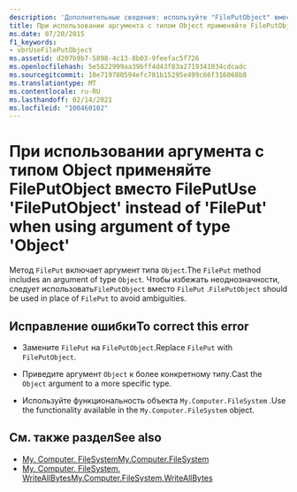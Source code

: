 ```yaml
---
description: 'Дополнительные сведения: используйте "FilePutObject" вместо "FilePut" при использовании аргумента типа "Object"'
title: При использовании аргумента с типом Object применяйте FilePutObject вместо FilePut
ms.date: 07/20/2015
f1_keywords:
- vbrUseFilePutObject
ms.assetid: d207b9b7-5898-4c13-8b03-9feefac5f726
ms.openlocfilehash: 5e5822999aa39bff4d43f83a2719341034cdcadc
ms.sourcegitcommit: 10e719780594efc781b15295e499c66f316068b8
ms.translationtype: MT
ms.contentlocale: ru-RU
ms.lasthandoff: 02/14/2021
ms.locfileid: "100460102"
---
```

# <a name="use-fileputobject-instead-of-fileput-when-using-argument-of-type-object"></a><span data-ttu-id="28046-103">При использовании аргумента с типом Object применяйте FilePutObject вместо FilePut</span><span class="sxs-lookup"><span data-stu-id="28046-103">Use 'FilePutObject' instead of 'FilePut' when using argument of type 'Object'</span></span>

<span data-ttu-id="28046-104">Метод `FilePut` включает аргумент типа `Object`.</span><span class="sxs-lookup"><span data-stu-id="28046-104">The `FilePut` method includes an argument of type `Object`.</span></span> <span data-ttu-id="28046-105">Чтобы избежать неоднозначности, следует использовать`FilePutObject` вместо `FilePut` .</span><span class="sxs-lookup"><span data-stu-id="28046-105">`FilePutObject` should be used in place of `FilePut` to avoid ambiguities.</span></span>  
  
## <a name="to-correct-this-error"></a><span data-ttu-id="28046-106">Исправление ошибки</span><span class="sxs-lookup"><span data-stu-id="28046-106">To correct this error</span></span>  
  
- <span data-ttu-id="28046-107">Замените `FilePut` на `FilePutObject`.</span><span class="sxs-lookup"><span data-stu-id="28046-107">Replace `FilePut` with `FilePutObject`.</span></span>  
  
- <span data-ttu-id="28046-108">Приведите аргумент `Object` к более конкретному типу.</span><span class="sxs-lookup"><span data-stu-id="28046-108">Cast the `Object` argument to a more specific type.</span></span>  
  
- <span data-ttu-id="28046-109">Используйте функциональность объекта `My.Computer.FileSystem` .</span><span class="sxs-lookup"><span data-stu-id="28046-109">Use the functionality available in the `My.Computer.FileSystem` object.</span></span>  
  
## <a name="see-also"></a><span data-ttu-id="28046-110">См. также раздел</span><span class="sxs-lookup"><span data-stu-id="28046-110">See also</span></span>

- [<span data-ttu-id="28046-111">My. Computer. FileSystem</span><span class="sxs-lookup"><span data-stu-id="28046-111">My.Computer.FileSystem</span></span>](xref:Microsoft.VisualBasic.FileIO.FileSystem)
- [<span data-ttu-id="28046-112">My. Computer. FileSystem. WriteAllBytes</span><span class="sxs-lookup"><span data-stu-id="28046-112">My.Computer.FileSystem.WriteAllBytes</span></span>](xref:Microsoft.VisualBasic.MyServices.FileSystemProxy.WriteAllBytes%2A)

